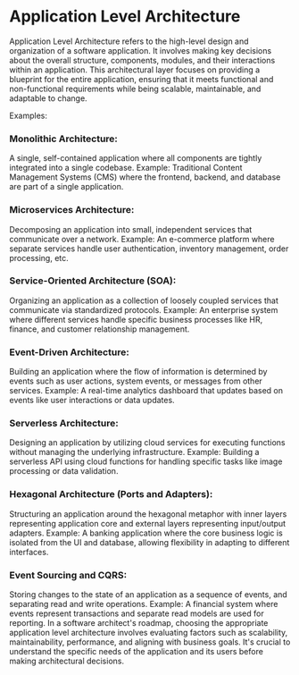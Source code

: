 # Application Level Architecture

Application Level Architecture refers to the high-level design and organization of a software application. It involves making key decisions about the overall structure, components, modules, and their interactions within an application. This architectural layer focuses on providing a blueprint for the entire application, ensuring that it meets functional and non-functional requirements while being scalable, maintainable, and adaptable to change.

Examples:

### Monolithic Architecture:

A single, self-contained application where all components are tightly integrated into a single codebase.
Example: Traditional Content Management Systems (CMS) where the frontend, backend, and database are part of a single application.

### Microservices Architecture:

Decomposing an application into small, independent services that communicate over a network.
Example: An e-commerce platform where separate services handle user authentication, inventory management, order processing, etc.

### Service-Oriented Architecture (SOA):

Organizing an application as a collection of loosely coupled services that communicate via standardized protocols.
Example: An enterprise system where different services handle specific business processes like HR, finance, and customer relationship management.

### Event-Driven Architecture:

Building an application where the flow of information is determined by events such as user actions, system events, or messages from other services.
Example: A real-time analytics dashboard that updates based on events like user interactions or data updates.

### Serverless Architecture:

Designing an application by utilizing cloud services for executing functions without managing the underlying infrastructure.
Example: Building a serverless API using cloud functions for handling specific tasks like image processing or data validation.

### Hexagonal Architecture (Ports and Adapters):

Structuring an application around the hexagonal metaphor with inner layers representing application core and external layers representing input/output adapters.
Example: A banking application where the core business logic is isolated from the UI and database, allowing flexibility in adapting to different interfaces.

### Event Sourcing and CQRS:

Storing changes to the state of an application as a sequence of events, and separating read and write operations.
Example: A financial system where events represent transactions and separate read models are used for reporting.
In a software architect's roadmap, choosing the appropriate application level architecture involves evaluating factors such as scalability, maintainability, performance, and aligning with business goals. It's crucial to understand the specific needs of the application and its users before making architectural decisions.
